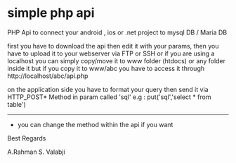 # simple php api
PHP Api to connect your android , ios or .net project to mysql DB / Maria DB

first you have to download the api then edit it with your params,
then you have to upload it to your webserver via FTP or SSH
or if you are using a localhost you can simply copy/move it to www folder (htdocs) or any folder inside it
but if you copy it to www/abc you have to access it through http://localhost/abc/api.php

on the application side you have to format your query then send it via HTTP_POST* Method in param called 'sql'
e.g : 
put('sql','select * from table')

--------------------
* you can change the method within the api if you want 

Best Regards

A.Rahman S. Valabji
